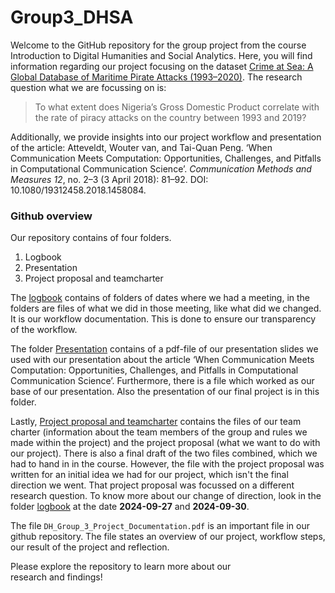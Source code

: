 # Group3_DHSA
Welcome to the GitHub repository for the group project from the course Introduction to Digital Humanities and Social Analytics. Here, you will find information regarding our project focusing on the dataset [Crime at Sea: A Global Database of Maritime Pirate Attacks (1993–2020)]( https://github.com/newzealandpaul/Maritime-Pirate-Attacks). The research question what we are focussing on is:
>To what extent does Nigeria’s Gross Domestic Product correlate with the rate of piracy attacks on the country between 1993 and 2019?

  
Additionally, we provide insights into our project workflow and presentation of the article:
Atteveldt, Wouter van, and Tai-Quan Peng. ‘When Communication Meets Computation: Opportunities, Challenges, and Pitfalls in Computational Communication Science’. *Communication Methods and Measures 12*, no. 2–3 (3 April 2018): 81–92. DOI: 10.1080/19312458.2018.1458084.

### Github overview
Our repository contains of four folders.
1)	Logbook
2)	Presentation
3)	Project proposal and teamcharter

The [logbook](https://github.com/marleen101/Introduction-to-digital-humanities-and-social-analytics_group3/tree/main/Logbook) contains of folders of dates where we had a meeting, in the folders are files of what we did in those meeting, like what did we changed. It is our workflow documentation. This is done to ensure our transparency of the workflow.

The folder [Presentation](https://github.com/marleen101/Introduction-to-digital-humanities-and-social-analytics_group3/tree/main/Presentation) contains of a pdf-file of our presentation slides we used with our presentation about the article ‘When Communication Meets Computation: Opportunities, Challenges, and Pitfalls in Computational Communication Science’. Furthermore, there is a file which worked as our base of our presentation. Also the presentation of our final project is in this folder. 


Lastly, [Project proposal and teamcharter](https://github.com/marleen101/Introduction-to-digital-humanities-and-social-analytics_group3/tree/main/Project%20proposal%20and%20team%20charter) contains the files of our team charter (information about the team members of the group and rules we made within the project) and the project proposal (what we want to do with our project). There is also a final draft of the two files combined, which we had to hand in in the course. However, the file with the project proposal was written for an initial idea we had for our project, which isn't the final direction we went. That project proposal was focussed on a different research question. To know more about our change of direction, look in the folder [logbook](https://github.com/marleen101/Introduction-to-digital-humanities-and-social-analytics_group3/tree/main/Logbook) at the date **2024-09-27** and **2024-09-30**. 


The file `DH_Group_3_Project_Documentation.pdf` is an important file in our github repository. The file states an overview of our project, workflow steps, our result of the project and reflection. 


Please explore the repository to learn more about our research and findings!
